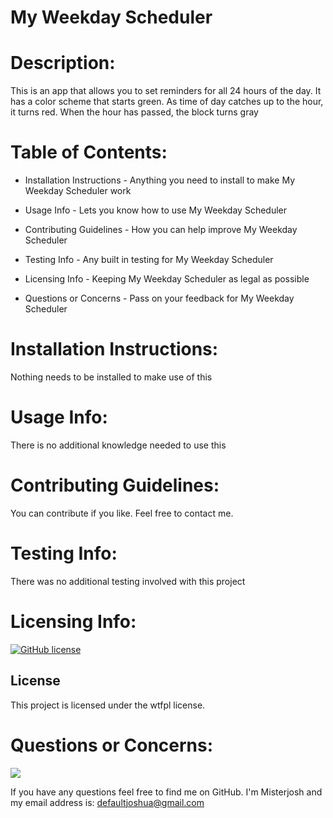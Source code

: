 # My Weekday Scheduler
   
# Description: 
   This is an app that allows you to set reminders for all 24 hours of the day. It has a color scheme that starts green. As time of day catches up to the hour, it turns red. When the hour has passed, the block turns gray

# Table of Contents:

  - Installation Instructions - Anything you need to install to make My Weekday Scheduler work

  - Usage Info - Lets you know how to use My Weekday Scheduler

  - Contributing Guidelines - How you can help improve My Weekday Scheduler

  - Testing Info - Any built in testing for My Weekday Scheduler

  - Licensing Info - Keeping My Weekday Scheduler as legal as possible
  
  - Questions or Concerns - Pass on your feedback for My Weekday Scheduler


# Installation Instructions: 
  Nothing needs to be installed to make use of this

# Usage Info: 
  There is no additional knowledge needed to use this

# Contributing Guidelines: 
  You can contribute if you like. Feel free to contact me.

# Testing Info: 
  There was no additional testing involved with this project

# Licensing Info:

  [![GitHub license](https://img.shields.io/badge/license-wtfpl-blue.svg)](https://github.com/Misterjosh/my-weekday-scheduler)

  ## License

This project is licensed under the wtfpl license.

# Questions or Concerns: 

![](https://avatars0.githubusercontent.com/u/58442707?v=4) 

If you have any questions feel free to find me on GitHub. I'm Misterjosh and my email address is: defaultjoshua@gmail.com